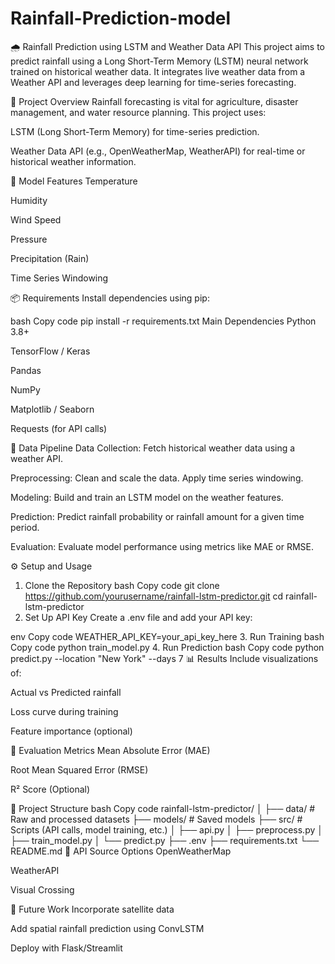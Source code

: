 # Rainfall-Prediction-model
🌧️ Rainfall Prediction using LSTM and Weather Data API
This project aims to predict rainfall using a Long Short-Term Memory (LSTM) neural network trained on historical weather data. It integrates live weather data from a Weather API and leverages deep learning for time-series forecasting.

📌 Project Overview
Rainfall forecasting is vital for agriculture, disaster management, and water resource planning. This project uses:

LSTM (Long Short-Term Memory) for time-series prediction.

Weather Data API (e.g., OpenWeatherMap, WeatherAPI) for real-time or historical weather information.

🧠 Model Features
Temperature

Humidity

Wind Speed

Pressure

Precipitation (Rain)

Time Series Windowing

📦 Requirements
Install dependencies using pip:

bash
Copy code
pip install -r requirements.txt
Main Dependencies
Python 3.8+

TensorFlow / Keras

Pandas

NumPy

Matplotlib / Seaborn

Requests (for API calls)

🔄 Data Pipeline
Data Collection: Fetch historical weather data using a weather API.

Preprocessing: Clean and scale the data. Apply time series windowing.

Modeling: Build and train an LSTM model on the weather features.

Prediction: Predict rainfall probability or rainfall amount for a given time period.

Evaluation: Evaluate model performance using metrics like MAE or RMSE.

⚙️ Setup and Usage
1. Clone the Repository
bash
Copy code
git clone https://github.com/yourusername/rainfall-lstm-predictor.git
cd rainfall-lstm-predictor
2. Set Up API Key
Create a .env file and add your API key:

env
Copy code
WEATHER_API_KEY=your_api_key_here
3. Run Training
bash
Copy code
python train_model.py
4. Run Prediction
bash
Copy code
python predict.py --location "New York" --days 7
📊 Results
Include visualizations of:

Actual vs Predicted rainfall

Loss curve during training

Feature importance (optional)

🧪 Evaluation Metrics
Mean Absolute Error (MAE)

Root Mean Squared Error (RMSE)

R² Score (Optional)

📁 Project Structure
bash
Copy code
rainfall-lstm-predictor/
│
├── data/               # Raw and processed datasets
├── models/             # Saved models
├── src/                # Scripts (API calls, model training, etc.)
│   ├── api.py
│   ├── preprocess.py
│   ├── train_model.py
│   └── predict.py
├── .env
├── requirements.txt
└── README.md
🔐 API Source Options
OpenWeatherMap

WeatherAPI

Visual Crossing

🚀 Future Work
Incorporate satellite data

Add spatial rainfall prediction using ConvLSTM

Deploy with Flask/Streamlit
